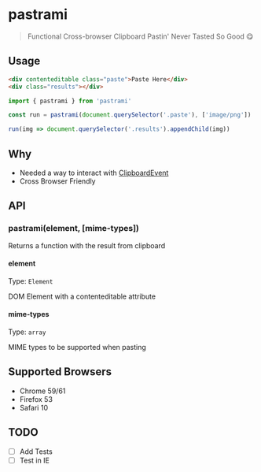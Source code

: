 # pastrami
> Functional Cross-browser Clipboard Pastin' Never Tasted So Good :yum:

## Usage

```html
<div contenteditable class="paste">Paste Here</div>
<div class="results"></div>
```

```js
import { pastrami } from 'pastrami'

const run = pastrami(document.querySelector('.paste'), ['image/png'])

run(img => document.querySelector('.results').appendChild(img))
```

## Why
- Needed a way to interact with [ClipboardEvent](https://developer.mozilla.org/en-US/docs/Web/API/ClipboardEvent)
- Cross Browser Friendly

## API

### pastrami(element, [mime-types])

Returns a function with the result from clipboard

#### element
Type: `Element`

DOM Element with a contenteditable attribute

#### mime-types
Type: `array`

MIME types to be supported when pasting

## Supported Browsers
- Chrome 59/61
- Firefox 53
- Safari 10

## TODO
- [ ] Add Tests
- [ ] Test in IE
